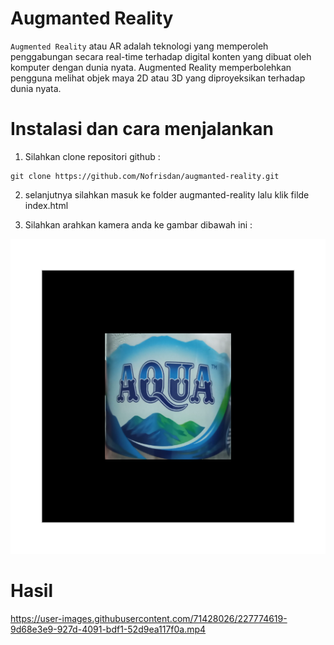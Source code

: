 # Augmanted Reality 
`Augmented Reality` atau AR  adalah teknologi yang memperoleh penggabungan secara real-time terhadap digital konten yang dibuat oleh komputer dengan dunia nyata. 
Augmented Reality memperbolehkan pengguna melihat objek maya 2D atau 3D yang diproyeksikan terhadap dunia nyata.

# Instalasi dan cara menjalankan
1. Silahkan clone repositori github :

```
git clone https://github.com/Nofrisdan/augmanted-reality.git

```

2. selanjutnya silahkan masuk ke folder augmanted-reality lalu klik filde index.html

3. Silahkan arahkan kamera anda ke gambar dibawah ini :

<img src="aqua.png"/>

# Hasil 

https://user-images.githubusercontent.com/71428026/227774619-9d68e3e9-927d-4091-bdf1-52d9ea117f0a.mp4

